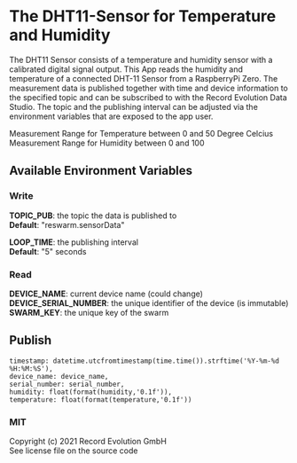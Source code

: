 # The DHT11-Sensor for Temperature and Humidity
The DHT11 Sensor consists of a temperature and humidity sensor with a calibrated digital signal output. This App reads the humidity and temperature of a connected DHT-11 Sensor from a RaspberryPi Zero. The measurement data is published together with time and device information to the specified topic and can be subscribed to with the Record Evolution Data Studio. The topic and the publishing interval can be adjusted via the environment variables that are exposed to the app user.

Measurement Range for Temperature between 0 and 50 Degree Celcius <br>
Measurement Range for Humidity between 0 and 100


## Available Environment Variables

### Write
**TOPIC_PUB**: the topic the data is published to <br>
**Default**: "reswarm.sensorData"

**LOOP_TIME**: the publishing interval <br>
**Default**: "5" seconds

### Read
**DEVICE_NAME**: current device name (could change) <br>
**DEVICE_SERIAL_NUMBER**: the unique identifier of the device (is immutable) <br>
**SWARM_KEY**: the unique key of the swarm


## Publish 
    timestamp: datetime.utcfromtimestamp(time.time()).strftime('%Y-%m-%d %H:%M:%S'),
    device_name: device_name,
    serial_number: serial_number,
    humidity: float(format(humidity,'0.1f')),
    temperature: float(format(temperature,'0.1f'))

### MIT
Copyright (c) 2021 Record Evolution GmbH <br>
See license file on the source code
